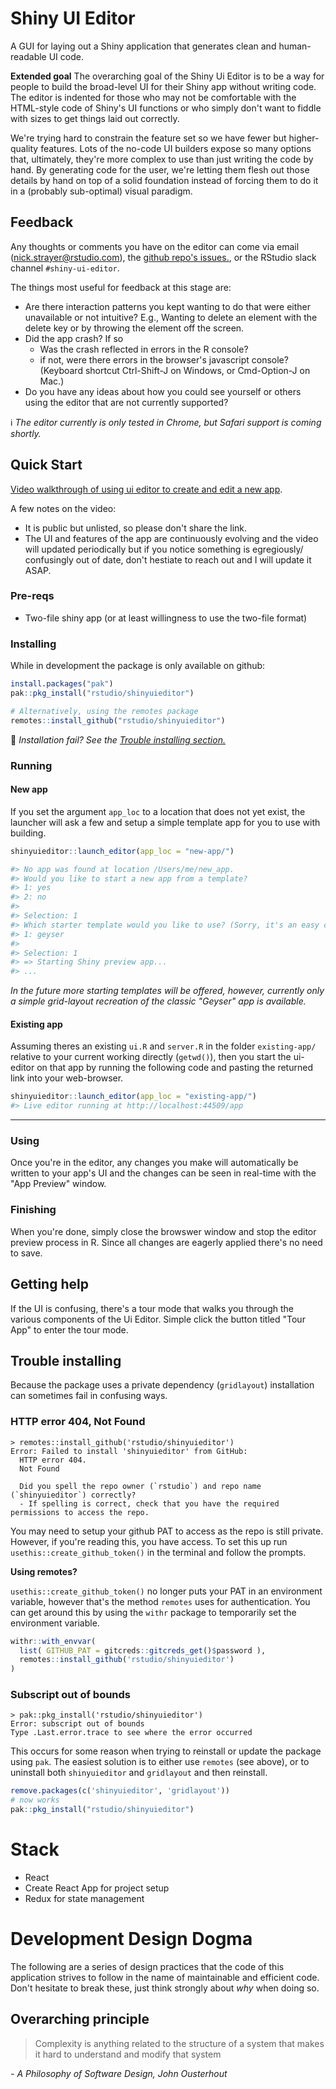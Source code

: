 # Shiny UI Editor

A GUI for laying out a Shiny application that generates clean and human-readable UI code.

**Extended goal**
The overarching goal of the Shiny Ui Editor is to be a way for people to build the broad-level UI for their Shiny app without writing code. The editor is indented for those who may not be comfortable with the HTML-style code of Shiny's UI functions or who simply don't want to fiddle with sizes to get things laid out correctly.

We're trying hard to constrain the feature set so we have fewer but higher-quality features. Lots of the no-code UI builders expose so many options that, ultimately, they're more complex to use than just writing the code by hand. By generating code for the user, we're letting them flesh out those details by hand on top of a solid foundation instead of forcing them to do it in a (probably sub-optimal) visual paradigm.

## Feedback

Any thoughts or comments you have on the editor can come via email (nick.strayer@rstudio.com), the [github repo's issues.](https://github.com/rstudio/shinyuieditor/issues), or the RStudio slack channel `#shiny-ui-editor`.

The things most useful for feedback at this stage are:

- Are there interaction patterns you kept wanting to do that were either unavailable or not intuitive? E.g., Wanting to delete an element with the delete key or by throwing the element off the screen.
- Did the app crash? If so
  - Was the crash reflected in errors in the R console?
  - if not, were there errors in the browser's javascript console? (Keyboard shortcut Ctrl-Shift-J on Windows, or Cmd-Option-J on Mac.)
- Do you have any ideas about how you could see yourself or others using the editor that are not currently supported?

ℹ️ _The editor currently is only tested in Chrome, but Safari support is coming shortly._

## Quick Start

[Video walkthrough of using ui editor to create and edit a new app](https://youtu.be/2Z0NfNLEJJQ).

A few notes on the video:

- It is public but unlisted, so please don't share the link.
- The UI and features of the app are continuously evolving and the video will updated periodically but if you notice something is egregiously/ confusingly out of date, don't hestiate to reach out and I will update it ASAP.

### Pre-reqs

- Two-file shiny app (or at least willingness to use the two-file format)

### Installing

While in development the package is only available on github:

```r
install.packages("pak")
pak::pkg_install("rstudio/shinyuieditor")

# Alternatively, using the remotes package
remotes::install_github("rstudio/shinyuieditor")
```

🚨 _Installation fail? See the [Trouble installing section.](#trouble-installing)_

### Running

#### New app

If you set the argument `app_loc` to a location that does not yet exist, the launcher will ask a few and setup a simple template app for you to use with building.

```r
shinyuieditor::launch_editor(app_loc = "new-app/")

#> No app was found at location /Users/me/new_app.
#> Would you like to start a new app from a template?
#> 1: yes
#> 2: no
#>
#> Selection: 1
#> Which starter template would you like to use? (Sorry, it's an easy choice currently.)
#> 1: geyser
#>
#> Selection: 1
#> => Starting Shiny preview app...
#> ...
```

_In the future more starting templates will be offered, however, currently only a simple grid-layout recreation of the classic "Geyser" app is available._

#### Existing app

Assuming theres an existing `ui.R` and `server.R` in the folder `existing-app/` relative to your current working directly (`getwd()`), then you start the ui-editor on that app by running the following code and pasting the returned link into your web-browser.

```r
shinyuieditor::launch_editor(app_loc = "existing-app/")
#> Live editor running at http://localhost:44509/app
```

---

### Using

Once you're in the editor, any changes you make will automatically be written to your app's UI and the changes can be seen in real-time with the "App Preview" window.

### Finishing

When you're done, simply close the browswer window and stop the editor preview process in R. Since all changes are eagerly applied there's no need to save.

## Getting help

If the UI is confusing, there's a tour mode that walks you through the various components of the Ui Editor. Simple click the button titled "Tour App" to enter the tour mode.

## Trouble installing

Because the package uses a private dependency (`gridlayout`) installation can sometimes fail in confusing ways.

### HTTP error 404, Not Found

```
> remotes::install_github('rstudio/shinyuieditor')
Error: Failed to install 'shinyuieditor' from GitHub:
  HTTP error 404.
  Not Found

  Did you spell the repo owner (`rstudio`) and repo name (`shinyuieditor`) correctly?
  - If spelling is correct, check that you have the required permissions to access the repo.
```

You may need to setup your github PAT to access as the repo is still private. However, if you're reading this, you have access. To set this up run `usethis::create_github_token()` in the terminal and follow the prompts.

**Using remotes?**

`usethis::create_github_token()` no longer puts your PAT in an environment variable, however that's the method `remotes` uses for authentication. You can get around this by using the `withr` package to temporarily set the environment variable.

```r
withr::with_envvar(
  list( GITHUB_PAT = gitcreds::gitcreds_get()$password ),
  remotes::install_github('rstudio/shinyuieditor')
)
```

### Subscript out of bounds

```
> pak::pkg_install('rstudio/shinyuieditor')
Error: subscript out of bounds
Type .Last.error.trace to see where the error occurred
```

This occurs for some reason when trying to reinstall or update the package using `pak`. The easiest solution is to either use `remotes` (see above), or to uninstall both `shinyuieditor` and `gridlayout` and then reinstall.

```r
remove.packages(c('shinyuieditor', 'gridlayout'))
# now works
pak::pkg_install("rstudio/shinyuieditor")
```

# Stack

- React
- Create React App for project setup
- Redux for state management

# Development Design Dogma

The following are a series of design practices that the code of this application strives to follow in the name of maintainable and efficient code. Don't hesitate to break these, just think strongly about _why_ when doing so.

## Overarching principle

> Complexity is anything related to the structure of a system that makes it hard to understand and modify that system

_- A Philosophy of Software Design, John Ousterhout_
